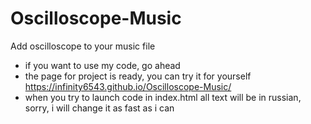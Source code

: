 # Oscilloscope-Music
Add oscilloscope to your music file


* if you want to use my code, go ahead
* the page for project is ready, you can try it for yourself
https://infinity6543.github.io/Oscilloscope-Music/
* when you try to launch code in index.html all text will be in russian, sorry, i will change it as fast as i can
